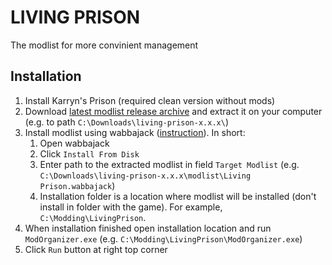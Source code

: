 # LIVING PRISON

The modlist for more convinient management

## Installation

1. Install Karryn's Prison (required clean version without mods)
1. Download [latest modlist release archive](https://github.com/madtisa/living-prison/releases/latest) and extract it on your computer (e.g. to path `C:\Downloads\living-prison-x.x.x\`)
1. Install modlist using wabbajack ([instruction](https://github.com/wabbajack-tools/wabbajack#installing-a-modlist)). In short:
    1. Open wabbajack
    1. Click `Install From Disk`
    1. Enter path to the extracted modlist in field `Target Modlist` (e.g. `C:\Downloads\living-prison-x.x.x\modlist\Living Prison.wabbajack`)
    1. Installation folder is a location where modlist will be installed (don't install in folder with the game). For example, `C:\Modding\LivingPrison`.
1. When installation finished open installation location and run `ModOrganizer.exe` (e.g. `C:\Modding\LivingPrison\ModOrganizer.exe`)
1. Click `Run` button at right top corner
